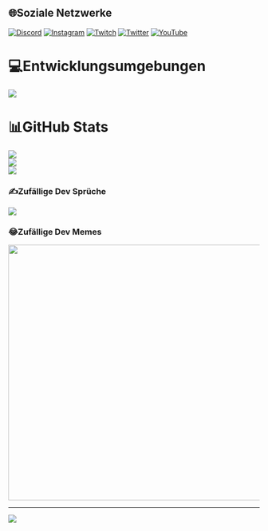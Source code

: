
## 🌐Soziale Netzwerke
[![Discord](https://img.shields.io/badge/Discord-%237289DA.svg?logo=discord&logoColor=white)](https://discord.gg/PmEYPADQN8) [![Instagram](https://img.shields.io/badge/Instagram-%23E4405F.svg?logo=Instagram&logoColor=white)](https://instagram.com/ac_timo07) [![Twitch](https://img.shields.io/badge/Twitch-%239146FF.svg?logo=Twitch&logoColor=white)](https://twitch.tv/toxydev) [![Twitter](https://img.shields.io/badge/Twitter-%231DA1F2.svg?logo=Twitter&logoColor=white)](https://twitter.com/ToXyDEV) [![YouTube](https://img.shields.io/badge/YouTube-%23FF0000.svg?logo=YouTube&logoColor=white)](https://youtube.com/c/UCh3vtqiALCErqi0AzwjqC8A) 

# 💻Entwicklungsumgebungen
<a href="https://wakatime.com"><img src="https://wakatime.com/share/@c7dd838a-cc80-4924-a2cd-b9fe3a213ae1/4269d45b-0c9c-4ff6-abf9-28e0062005ae.png" /></a>
# 📊GitHub Stats
![](https://github-readme-stats.vercel.app/api?username=Timo1005&theme=merko&hide_border=false&include_all_commits=false&count_private=false)<br/>
![](https://github-readme-streak-stats.herokuapp.com/?user=Timo1005&theme=merko&hide_border=false)<br/>
![](https://github-readme-stats.vercel.app/api/top-langs/?username=Timo1005&theme=merko&hide_border=false&include_all_commits=false&count_private=false&layout=compact)

### ✍️Zufällige Dev Sprüche
![](https://quotes-github-readme.vercel.app/api?type=horizontal&theme=dark)

### 😂Zufällige Dev Memes
<img src="https://random-memer.herokuapp.com/" width="512px"/>

---
[![](https://visitcount.itsvg.in/api?id=ToXyDEV&icon=3&color=3)](https://visitcount.itsvg.in/)

